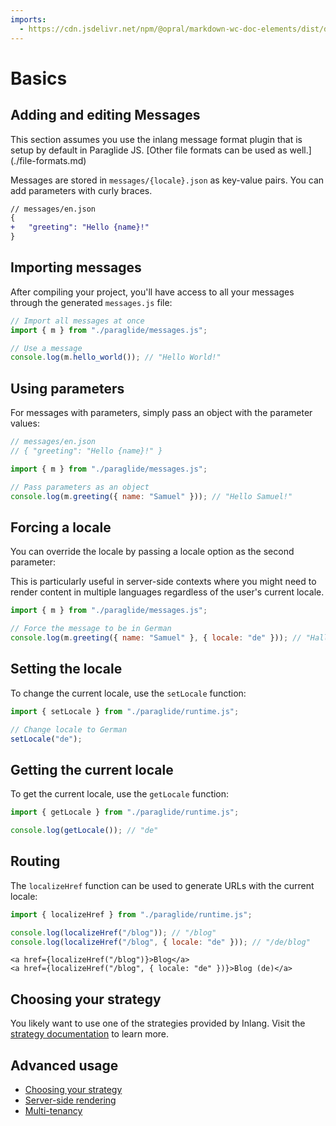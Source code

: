 ```yaml
---
imports: 
  - https://cdn.jsdelivr.net/npm/@opral/markdown-wc-doc-elements/dist/doc-callout.js
---
```


# Basics

## Adding and editing Messages

<doc-callout type="info">
  This section assumes you use the inlang message format plugin that is setup by default in Paraglide JS. [Other file formats can be used as well.](./file-formats.md)
</doc-callout>

Messages are stored in `messages/{locale}.json` as key-value pairs. You can add parameters with curly braces.

```diff
// messages/en.json
{
+ 	"greeting": "Hello {name}!"
}
```

## Importing messages

After compiling your project, you'll have access to all your messages through the generated `messages.js` file:

```js
// Import all messages at once
import { m } from "./paraglide/messages.js";

// Use a message
console.log(m.hello_world()); // "Hello World!"
```

## Using parameters 

For messages with parameters, simply pass an object with the parameter values:

```js
// messages/en.json
// { "greeting": "Hello {name}!" }

import { m } from "./paraglide/messages.js";

// Pass parameters as an object
console.log(m.greeting({ name: "Samuel" })); // "Hello Samuel!"
```

## Forcing a locale

You can override the locale by passing a locale option as the second parameter:

<doc-callout type="tip">
  This is particularly useful in server-side contexts where you might need to render content in multiple languages regardless of the user's current locale.
</doc-callout>

```js
import { m } from "./paraglide/messages.js";

// Force the message to be in German
console.log(m.greeting({ name: "Samuel" }, { locale: "de" })); // "Hallo Samuel!"
```

## Setting the locale

To change the current locale, use the `setLocale` function:

```js
import { setLocale } from "./paraglide/runtime.js";

// Change locale to German
setLocale("de");
```

## Getting the current locale

To get the current locale, use the `getLocale` function:

```js
import { getLocale } from "./paraglide/runtime.js";

console.log(getLocale()); // "de"
```

## Routing

The `localizeHref` function can be used to generate URLs with the current locale:

```js
import { localizeHref } from "./paraglide/runtime.js";

console.log(localizeHref("/blog")); // "/blog"
console.log(localizeHref("/blog", { locale: "de" })); // "/de/blog"
```

```tsx
<a href={localizeHref("/blog")}>Blog</a>
<a href={localizeHref("/blog", { locale: "de" })}>Blog (de)</a>
```

## Choosing your strategy

You likely want to use one of the strategies provided by Inlang. Visit the [strategy documentation](./strategy.md) to learn more.

## Advanced usage 

- [Choosing your strategy](/m/gerre34r/library-inlang-paraglideJs/strategy)
- [Server-side rendering](/m/gerre34r/library-inlang-paraglideJs/server-side-rendering)
- [Multi-tenancy](/m/gerre34r/library-inlang-paraglideJs/multi-tenancy)
